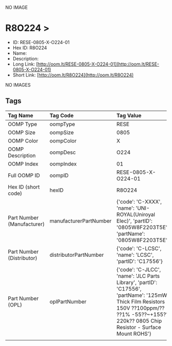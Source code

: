 


  
NO IMAGE  
# R8O224 > 

- ID: RESE-0805-X-O224-01
- Hex ID: R8O224
- Name: 
- Description: 
- Long Link: [http://oom.lt/RESE-0805-X-O224-01](http://oom.lt/RESE-0805-X-O224-01)
- Short Link: [http://oom.lt/R8O224](http://oom.lt/R8O224)
  
NO IMAGES  
## Tags
  

|Tag Name|Tag Code|Tag Value|
| :--- | :--- | :--- |
|OOMP Type|oompType|RESE|
|OOMP Size|oompSize|0805|
|OOMP Color|oompColor|X|
|OOMP Description|oompDesc|O224|
|OOMP Index|oompIndex|01|
|Full OOMP ID|oompID|RESE-0805-X-O224-01|
|Hex ID (short code)|hexID|R8O224|
|Part Number (Manufacturer)|manufacturerPartNumber|{'code': 'C-XXXX', 'name': 'UNI-ROYAL(Uniroyal Elec)', 'partID': '0805W8F2203T5E', 'partName': '0805W8F2203T5E'}|
|Part Number (Distributor)|distributorPartNumber|{'code': 'C-LCSC', 'name': 'LCSC', 'partID': 'C17556'}|
|Part Number (OPL)|oplPartNumber|{'code': 'C-JLCC', 'name': 'JLC Parts Library', 'partID': 'C17556', 'partName': '125mW Thick Film Resistors 150V ??100ppm/?? ??1% -55??~+155?? 220k?? 0805  Chip Resistor - Surface Mount ROHS'}|
||||
